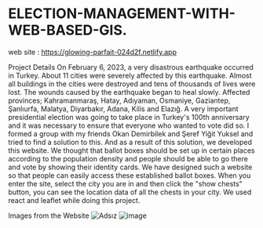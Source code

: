 # ELECTION-MANAGEMENT-WITH-WEB-BASED-GIS.
web site : https://glowing-parfait-024d2f.netlify.app

Project Details
On February 6, 2023, a very disastrous earthquake occurred in Turkey. About 11 cities were severely affected by this earthquake. Almost all buildings in the cities were destroyed and tens of thousands of lives were lost. The wounds caused by the earthquake began to heal slowly. Affected provinces; Kahramanmaraş, Hatay, Adıyaman, Osmaniye, Gaziantep, Şanlıurfa, Malatya, Diyarbakır, Adana, Kilis and Elazığ.
A very important presidential election was going to take place in Turkey's 100th anniversary and it was necessary to ensure that everyone who wanted to vote did so. I formed a group with my friends Okan Demirbilek and Şeref Yiğit Yuksel and tried to find a solution to this. And as a result of this solution, we developed this website.
We thought that ballot boxes should be set up in certain places according to the population density and people should be able to go there and vote by showing their identity cards. We have designed such a website so that people can easily access these established ballot boxes. When you enter the site, select the city you are in and then click the "show chests" button, you can see the location data of all the chests in your city. We used react and leaflet while doing this project.

Images from the Website
![Adsız](https://github.com/tarantuna/ELECTION-MANAGEMENT-WITH-WEB-BASED-GIS/assets/118597175/e0a77254-20c9-4d08-9c2e-23be8f9a6396)
![image](https://github.com/tarantuna/ELECTION-MANAGEMENT-WITH-WEB-BASED-GIS/assets/118597175/0ce4065c-a1bf-41c5-b4d0-15b848b002c1)

